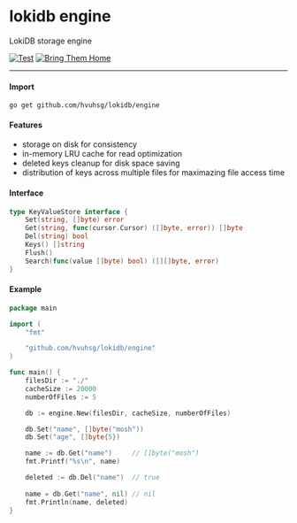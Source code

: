 # lokidb engine
LokiDB storage engine

[![Test](https://github.com/lokidb/engine/actions/workflows/test.yml/badge.svg?branch=master)](https://github.com/lokidb/engine/actions/workflows/test.yml)
[![Bring Them Home](https://badge.yehoyada.com)](https://www.standwithus.com/)  

---

#### Import
```shell
go get github.com/hvuhsg/lokidb/engine
```

#### Features
- storage on disk for consistency
- in-memory LRU cache for read optimization
- deleted keys cleanup for disk space saving
- distribution of keys across multiple files for maximazing file access time

#### Interface
```go
type KeyValueStore interface {
    Set(string, []byte) error
    Get(string, func(cursor.Cursor) ([]byte, error)) []byte
    Del(string) bool
    Keys() []string
    Flush()
    Search(func(value []byte) bool) ([][]byte, error)
}
```


#### Example
```go
package main

import (
	"fmt"

	"github.com/hvuhsg/lokidb/engine"
)

func main() {
	filesDir := "./"
	cacheSize := 20000
	numberOfFiles := 5

	db := engine.New(filesDir, cacheSize, numberOfFiles)

	db.Set("name", []byte("mosh"))
	db.Set("age", []byte{5})

	name := db.Get("name")     // []byte("mosh")
	fmt.Printf("%s\n", name)

	deleted := db.Del("name")  // true
	
	name = db.Get("name", nil) // nil
	fmt.Println(name, deleted)
}
```
